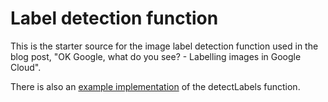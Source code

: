 # Label detection function

This is the starter source for the image label detection function used in the blog post, "OK Google, what do you see? - Labelling images in Google Cloud". 

There is also an [example implementation](/example-function) of the detectLabels function.
